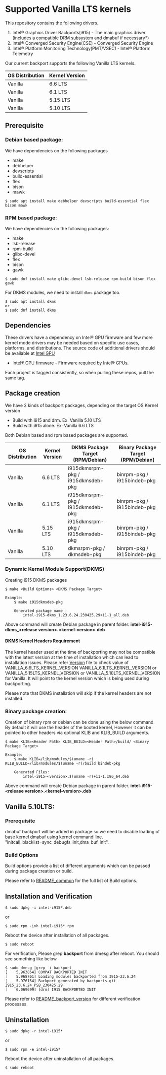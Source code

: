 # Supported Vanilla LTS kernels

This repository contains the following drivers.
1. Intel® Graphics Driver Backports(i915) - The main graphics driver (includes a compatible DRM subsystem and dmabuf if necessary*)
2. Intel® Converged Security Engine(CSE) - Converged Security Engine
3. Intel® Platform Monitoring Technology(PMT/VSEC) - Intel® Platform Telemetry

Our current backport supports the following Vanilla LTS kernels.

| OS Distribution | Kernel Version |
|---|---|
| Vanilla | 6.6 LTS  |
| Vanilla | 6.1 LTS  |
| Vanilla | 5.15 LTS |
| Vanilla | 5.10 LTS |

## Prerequisite

### Debian based package:
We have dependencies on the following packages
  - make
  - debhelper
  - devscripts
  - build-essential
  - flex
  - bison
  - mawk

```
$ sudo apt install make debhelper devscripts build-essential flex bison mawk
```
### RPM based package:
We have dependencies on the following packages:
  - make
  - lsb-release
  - rpm-build
  - glibc-devel
  - flex
  - bison
  - gawk

```
$ sudo dnf install make glibc-devel lsb-release rpm-build bison flex gawk

```
For DKMS modules, we need to install `dkms` package too.
```
$ sudo apt install dkms
or
$ sudo dnf install dkms
```

## Dependencies

 These drivers have a dependency on Intel® GPU firmware and few more kernel mode drivers may be needed based on specific use cases, platforms, and distributions. The source code of additional drivers should be available at [Intel GPU](https://github.com/intel-gpu)

- [Intel® GPU firmware](https://github.com/intel-gpu/intel-gpu-firmware) - Firmware required by Intel® GPUs.

Each project is tagged consistently, so when pulling these repos, pull the same tag.

## Package creation

We have 2 kinds of backport packages, depending on the target OS Kernel version
 - Build with i915 and drm. Ex: Vanilla 5.10 LTS
 - Build with i915 alone. Ex: Vanilla 6.6 LTS

Both Debian based and rpm based packages are supported.

| OS Distribution | Kernel Version | DKMS Package Target (RPM/Debian) | Binary Package Target (RPM/Debian) |
|---|---|---|---|
| Vanilla | 6.6 LTS  | i915dkmsrpm-pkg / i915dkmsdeb-pkg | binrpm-pkg / i915bindeb-pkg |
| Vanilla | 6.1 LTS  | i915dkmsrpm-pkg / i915dkmsdeb-pkg | binrpm-pkg / i915bindeb-pkg |
| Vanilla | 5.15 LTS | i915dkmsrpm-pkg / i915dkmsdeb-pkg | binrpm-pkg / i915bindeb-pkg |
| Vanilla | 5.10 LTS | dkmsrpm-pkg / dkmsdeb-pkg | binrpm-pkg / i915bindeb-pkg |

### Dynamic Kernel Module Support(DKMS)
Creating i915 DKMS packages
```
$ make <Build Options> <DKMS Package Target>

Example:
	$ make i915dkmsdeb-pkg

	Generated package name :
		intel-i915-dkms_1.23.6.24.230425.29+i1-1_all.deb
```
Above command will create Debian package in parent folder. **intel-i915-dkms_<**release version**>.<**kernel-version**>.deb**

#### DKMS Kernel Headers Requirement
The kernel header used at the time of backporting may not be compatible with the latest version at the time of installation which can lead to installation issues.
Please refer [Version](../versions) file to check value of VANILLA_6.6LTS_KERNEL_VERSION VANILLA_6.1LTS_KERNEL_VERSION or VANILLA_5.15LTS_KERNEL_VERSION or VANILLA_5.10LTS_KERNEL_VERSION for Vanilla. It will point to the kernel version which is being used during backporting.

Please note that DKMS installation will skip if the kernel headers are not installed.

### Binary package creation:
Creation of binary rpm or debian can be done using the below command.
By default it will use the header of the booted kernel, However it can be pointed to other headers via optional KLIB and KLIB_BUILD arguments.

```
$ make KLIB=<Header Path> KLIB_BUILD=<Header Path>/build/ <Binary Package Target>

Example:
	$ make KLIB=/lib/modules/$(uname -r) KLIB_BUILD=/lib/modules/$(uname -r)/build bindeb-pkg

	Generated Files:
		intel-i915-<version>.$(uname -r)+i1-1.x86_64.deb
```
Above command will create Debian package in parent folder. **intel-i915-<**release version**>.<**kernel-version**>.deb**

## Vanilla 5.10LTS:

### Prerequisite

dmabuf backport will be added in package so we need to disable loading of base kernel dmabuf using kernel command line.
"initcall_blacklist=sync_debugfs_init,dma_buf_init".

### Build Options
Build options provide a list of different arguments which can be passed during package creation or build.

Please refer to [README_common](README_common.md) for the full list of Build options.

## Installation and Verification
```
$ sudo dpkg -i intel-i915*.deb
```
or
```
$ sudo rpm -ivh intel-i915*.rpm
```
Reboot the device after installation of all packages.
```
$ sudo reboot
```
For verification, Please grep **backport** from dmesg after reboot. You should see something like below
```
$ sudo dmesg |grep -i backport
[    5.963854] COMPAT BACKPORTED INIT
[    5.968761] Loading modules backported from I915-23.6.24
[    5.976154] Backport generated by backports.git I915_23.6.24_PSB_230425.29
[    6.069699] [drm] I915 BACKPORTED INIT
```

Please refer to [README_backport_version](README_backport_version.md) for different verification processes.

## Uninstallation
```
$ sudo dpkg -r intel-i915*
```
or
```
$ sudo rpm -e intel-i915*
```
Reboot the device after uninstallation of all packages.
```
$ sudo reboot
```
